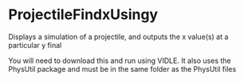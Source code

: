 ProjectileFindxUsingy
=====================

Displays a simulation of a projectile, and outputs the x value(s) at a particular y final

You will need to download this and run using VIDLE.  It also uses the PhysUtil package
and must be in the same folder as the PhysUtil files
